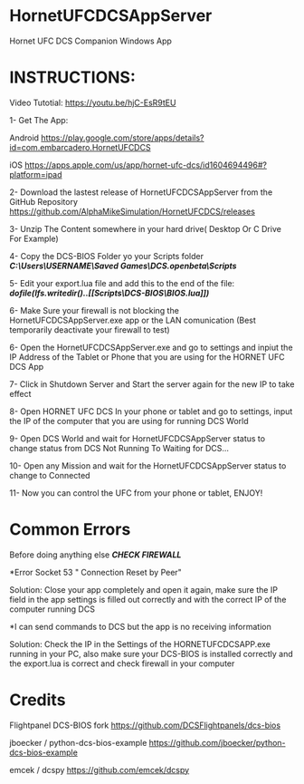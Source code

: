# HornetUFCDCSAppServer
Hornet UFC DCS Companion Windows App

# INSTRUCTIONS:
Video Tutotial:
https://youtu.be/hjC-EsR9tEU

1- Get The App:

Android https://play.google.com/store/apps/details?id=com.embarcadero.HornetUFCDCS

iOS https://apps.apple.com/us/app/hornet-ufc-dcs/id1604694496#?platform=ipad

2-  Download the lastest release of HornetUFCDCSAppServer from the GitHub Repository https://github.com/AlphaMikeSimulation/HornetUFCDCS/releases

3- Unzip The Content somewhere in your hard drive( Desktop Or C Drive For Example)

4- Copy the DCS-BIOS Folder yo your Scripts folder 	***C:\Users\USERNAME\Saved Games\DCS.openbeta\Scripts***

5- Edit your export.lua file and add this to the end of the file: ***dofile(lfs.writedir()..[[Scripts\DCS-BIOS\BIOS.lua]])***

6- Make Sure your firewall is not blocking the HornetUFCDCSAppServer.exe app or the LAN comunication (Best temporarily deactivate your firewall to test)

6- Open the HornetUFCDCSAppServer.exe and go to settings and inpiut the IP Address of the Tablet or Phone that you are using for the HORNET UFC DCS App

7- Click in Shutdown Server and Start the server again for the new IP to take effect

8- Open HORNET UFC DCS In your phone or tablet and go to settings, input the IP of the computer that you are using for running DCS World

9- Open DCS World and wait for HornetUFCDCSAppServer status to change status from DCS Not Running To Waiting for DCS...

10- Open any Mission and wait for the HornetUFCDCSAppServer status to change to Connected

11- Now you can control the UFC from your phone or tablet, ENJOY!

# Common Errors
Before doing anything else ***CHECK FIREWALL***

*Error Socket 53 " Connection Reset by Peer"

Solution: Close your app completely and open it again, make sure the IP field in the app settings is filled out correctly and with the correct IP of the computer running DCS

*I can send commands to DCS but the app is no receiving information

Solution: Check the IP in the Settings of the HORNETUFCDCSAPP.exe running in your PC, also make sure your DCS-BIOS is installed correctly and the export.lua is correct and check firewall in your computer

# Credits

Flightpanel DCS-BIOS fork https://github.com/DCSFlightpanels/dcs-bios

jboecker / python-dcs-bios-example https://github.com/jboecker/python-dcs-bios-example
 
emcek / dcspy https://github.com/emcek/dcspy
